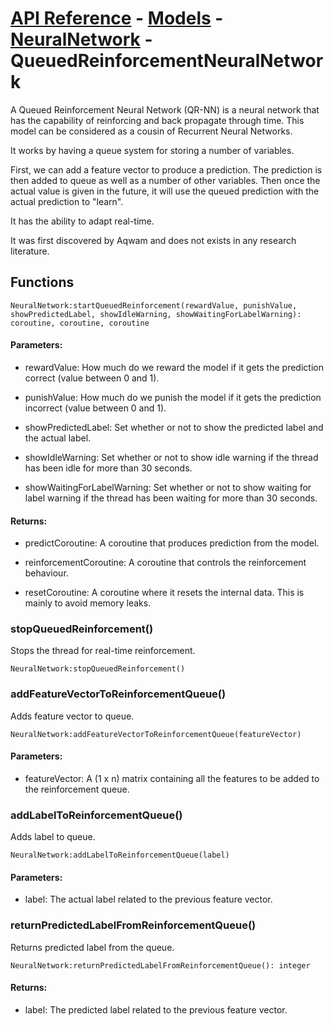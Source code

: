 # [API Reference](../../API.md) - [Models](../Models.md) - [NeuralNetwork](../Models/NeuralNetwork.md) - QueuedReinforcementNeuralNetwork

A Queued Reinforcement Neural Network (QR-NN) is a neural network that has the capability of reinforcing and back propagate through time. This model can be considered as a cousin of Recurrent Neural Networks.

It works by having a queue system for storing a number of variables.

First, we can add a feature vector to produce a prediction. The prediction is then added to queue as well as a number of other variables. 
Then once the actual value is given in the future, it will use the queued prediction with the actual prediction to "learn".

It has the ability to adapt real-time.

It was first discovered by Aqwam and does not exists in any research literature.

## Functions

```
NeuralNetwork:startQueuedReinforcement(rewardValue, punishValue, showPredictedLabel, showIdleWarning, showWaitingForLabelWarning): coroutine, coroutine, coroutine
```

#### Parameters:

* rewardValue: How much do we reward the model if it gets the prediction correct (value between 0 and 1).

* punishValue: How much do we punish the model if it gets the prediction incorrect (value between 0 and 1).

* showPredictedLabel: Set whether or not to show the predicted label and the actual label.

* showIdleWarning: Set whether or not to show idle warning if the thread has been idle for more than 30 seconds.

* showWaitingForLabelWarning: Set whether or not to show waiting for label warning if the thread has been waiting for more than 30 seconds.

#### Returns:

* predictCoroutine: A coroutine that produces prediction from the model.

* reinforcementCoroutine: A coroutine that controls the reinforcement behaviour.

* resetCoroutine: A coroutine where it resets the internal data. This is mainly to avoid memory leaks.

### stopQueuedReinforcement()

Stops the thread for real-time reinforcement.

```
NeuralNetwork:stopQueuedReinforcement()
```

### addFeatureVectorToReinforcementQueue()

Adds feature vector to queue.

```
NeuralNetwork:addFeatureVectorToReinforcementQueue(featureVector)
```

#### Parameters:

* featureVector: A (1 x n) matrix containing all the features to be added to the reinforcement queue.

### addLabelToReinforcementQueue()

Adds label to queue.

```
NeuralNetwork:addLabelToReinforcementQueue(label)
```

#### Parameters:

* label: The actual label related to the previous feature vector.  

### returnPredictedLabelFromReinforcementQueue()

Returns predicted label from the queue.

```
NeuralNetwork:returnPredictedLabelFromReinforcementQueue(): integer
```

#### Returns:

* label: The predicted label related to the previous feature vector.  
